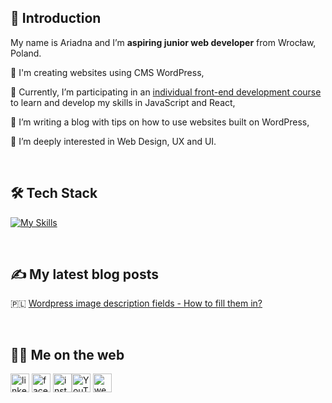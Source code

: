 ## 👋 Introduction 

<!--
**Ariadna1706/Ariadna1706** is a ✨ _special_ ✨ repository because its `README.md` (this file) appears on your GitHub profile.

Here are some ideas to get you started:

- 🔭 I’m currently working on ...
- 🌱 I’m currently learning ...
- 👯 I’m looking to collaborate on ...
- 🤔 I’m looking for help with ...
- 💬 Ask me about ...
- 📫 How to reach me: ...
- 😄 Pronouns: ...
- ⚡ Fun fact: ...
-->


My name is Ariadna and I’m **aspiring junior web developer** from Wrocław, Poland. 



:small_blue_diamond: I'm creating websites using CMS WordPress,

:small_blue_diamond: Currently, I’m participating in an [individual front-end development course](https://devmentor.pl) to learn and develop my skills in JavaScript and React,

:small_blue_diamond: I’m writing a blog with tips on how to use websites built on WordPress,

:small_blue_diamond: I’m deeply interested in Web Design, UX and UI.

&nbsp;

## :hammer_and_wrench: Tech Stack 


[![My Skills](https://skillicons.dev/icons?i=html,css,js,wordpress,ps)](https://skillicons.dev)

&nbsp;

## :writing_hand: My latest blog posts 
:poland:  [Wordpress image description fields - How to fill them in?](https://ponitcestudio.pl/pola-opisu-zdjec-na-wordpressie-%EF%BF%BC/)

&nbsp;

## :woman_technologist: Me on the web 
[<img src='https://cdn.jsdelivr.net/npm/simple-icons@3.0.1/icons/linkedin.svg' alt='linkedin' height='30'>](https://www.linkedin.com/in/ariadna-nicieja)  [<img src='https://cdn.jsdelivr.net/npm/simple-icons@3.0.1/icons/facebook.svg' alt='facebook' height='30'>](https://www.facebook.com/po.nitce.studio)  [<img src='https://cdn.jsdelivr.net/npm/simple-icons@3.0.1/icons/instagram.svg' alt='instagram' height='30'>](https://www.instagram.com/po_nitce_studio)[<img src='https://cdn.jsdelivr.net/npm/simple-icons@3.0.1/icons/youtube.svg' alt='YouTube' height='30'>](https://www.youtube.com/channel/UCsPZOJRuVE-DZv-EZvpSr-Q) [<img src='https://cdn.jsdelivr.net/npm/simple-icons@3.0.1/icons/icloud.svg' alt='website' height='30'>](https://ponitcestudio.pl)  





